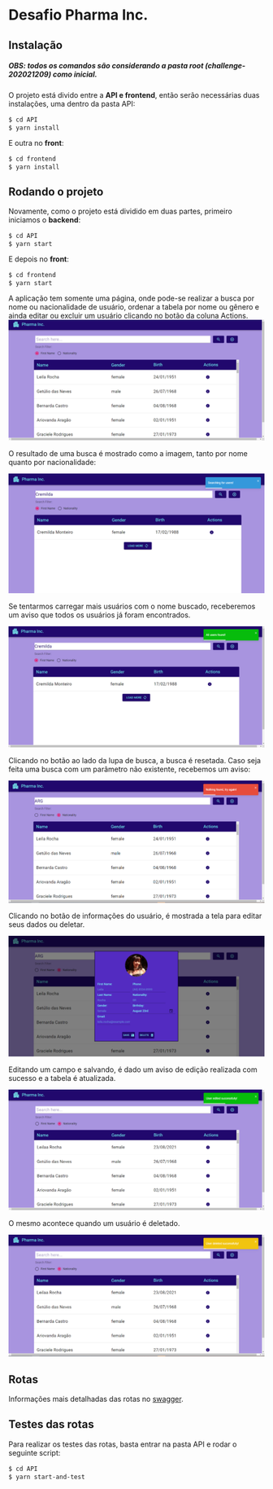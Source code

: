 # Desafio Pharma Inc.

## Instalação
##### OBS: todos os comandos são considerando a pasta root (challenge-202021209) como inicial.

O projeto está divido entre a **API e frontend**, então serão necessárias duas instalações, uma dentro da pasta API:

    $ cd API
    $ yarn install

E outra no **front**:

    $ cd frontend
    $ yarn install

## Rodando o projeto

Novamente, como o projeto está dividido em duas partes, primeiro iniciamos o **backend**:

    $ cd API
    $ yarn start

E depois no **front**:

    $ cd frontend
    $ yarn start

A aplicação tem somente uma página, onde pode-se realizar a busca por nome ou nacionalidade de usuário, ordenar a tabela por nome ou gênero e ainda editar ou excluir um usuário clicando no botão da coluna Actions.
![pag_inicial](frontend/src/styles/images/pagina_inicial.png)

O resultado de uma busca é mostrado como a imagem, tanto por nome quanto por nacionalidade:

![busca_por_nome_result](frontend/src/styles/images/busca_por_nome_result.png)

Se tentarmos carregar mais usuários com o nome buscado, receberemos um aviso que todos os usuários já foram encontrados.

![busca_por_nome_found](frontend/src/styles/images/busca_por_nome_users_found.png)

Clicando no botão ao lado da lupa de busca, a busca é resetada. Caso seja feita uma busca com um parâmetro não existente, recebemos um aviso:

![busca_por_nat](frontend/src/styles/images/busca_por_nat_not_found.png)

Clicando no botão de informações do usuário, é mostrada a tela para editar seus dados ou deletar.

![user_info](frontend/src/styles/images/user_info.png)

Editando um campo e salvando, é dado um aviso de edição realizada com sucesso e a tabela é atualizada.

![user_edit](frontend/src/styles/images/user_edit.png)

O mesmo acontece quando um usuário é deletado.

![user_delete](frontend/src/styles/images/user_delete.png)

## Rotas

Informações mais detalhadas das rotas no [swagger](API/Routes/swagger.yaml).

## Testes das rotas

Para realizar os testes das rotas, basta entrar na pasta API e rodar o seguinte script:

    $ cd API
    $ yarn start-and-test
